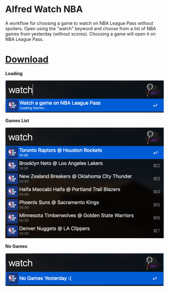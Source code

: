 # Alfred Watch NBA
A workflow for choosing a game to watch on NBA League Pass without spoilers.
Open using the "watch" keyword and choose from a list of NBA games from yesterday (without scores). Choosing a game will open it on NBA League Pass.

# [Download](https://github.com/daniel-geffen/alfred-watch-nba/releases/latest)

__Loading__

![Loading](https://raw.githubusercontent.com/daniel-geffen/alfred-watch-nba/master/screenshots/Loading.png)

__Games List__

![Games List](https://raw.githubusercontent.com/daniel-geffen/alfred-watch-nba/master/screenshots/Games%20List.png)

__No Games__

![No Games](https://raw.githubusercontent.com/daniel-geffen/alfred-watch-nba/master/screenshots/No%20Games.png)
